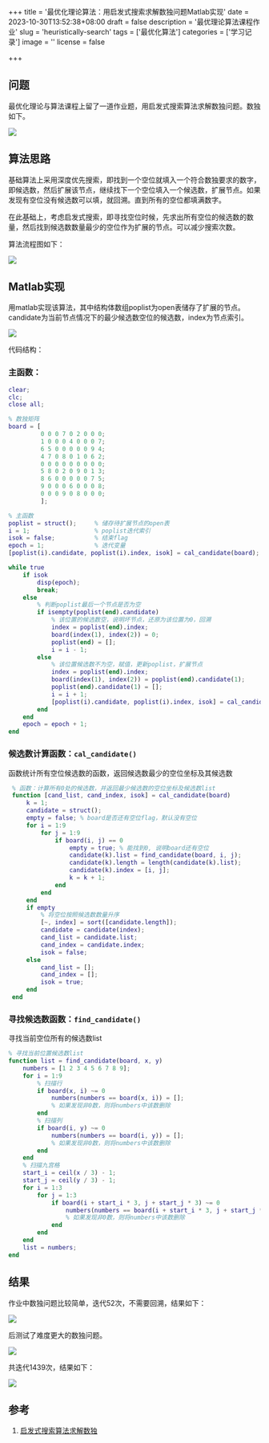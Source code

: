 +++
title = '最优化理论算法：用启发式搜索求解数独问题Matlab实现'
date = 2023-10-30T13:52:38+08:00
draft = false
description = '最优理论算法课程作业'
slug = 'heuristically-search'
tags = ['最优化算法']
categories = ['学习记录']
image = ''
license = false

+++



## 问题

最优化理论与算法课程上留了一道作业题，用启发式搜索算法求解数独问题。数独如下。

![](https://raw.githubusercontent.com/Oddyti/Resources/main/picgo-img/sokudu.png)

## 算法思路

基础算法上采用深度优先搜索，即找到一个空位就填入一个符合数独要求的数字，即候选数，然后扩展该节点，继续找下一个空位填入一个候选数，扩展节点。如果发现有空位没有候选数可以填，就回溯。直到所有的空位都填满数字。

在此基础上，考虑启发式搜索，即寻找空位时候，先求出所有空位的候选数的数量，然后找到候选数数量最少的空位作为扩展的节点。可以减少搜索次数。

算法流程图如下：

![](https://raw.githubusercontent.com/Oddyti/Resources/main/picgo-img/sokudu%E7%AE%97%E6%B3%95%E6%B5%81%E7%A8%8B%E5%9B%BE.svg)

## Matlab实现

用matlab实现该算法，其中结构体数组poplist为open表储存了扩展的节点。candidate为当前节点情况下的最少候选数空位的候选数，index为节点索引。

![](https://raw.githubusercontent.com/Oddyti/Resources/main/picgo-img/%E6%95%B0%E6%8D%AE%E7%BB%93%E6%9E%84.png)

代码结构：

### 主函数：

```matlab
clear;
clc;
close all;

% 数独矩阵
board = [
         0 0 0 7 0 2 0 0 0;
         1 0 0 0 4 0 0 0 7;
         6 5 0 0 0 0 0 9 4;
         4 7 0 8 0 1 0 6 2;
         0 0 0 0 0 0 0 0 0;
         5 8 0 2 0 9 0 1 3;
         8 6 0 0 0 0 0 7 5;
         9 0 0 0 6 0 0 0 8;
         0 0 0 9 0 8 0 0 0;
         ];

% 主函数
poplist = struct();     % 储存待扩展节点的open表
i = 1;                  % poplist迭代索引
isok = false;           % 结束flag
epoch = 1;              % 迭代变量
[poplist(i).candidate, poplist(i).index, isok] = cal_candidate(board);

while true
    if isok
        disp(epoch);
        break;
    else
        % 判断poplist最后一个节点是否为空
        if isempty(poplist(end).candidate)
            % 该位置的候选数空，说明坏节点，还原为该位置为0，回溯
            index = poplist(end).index;
            board(index(1), index(2)) = 0;
            poplist(end) = [];
            i = i - 1;
        else
            % 该位置候选数不为空，赋值，更新poplist，扩展节点
            index = poplist(end).index;
            board(index(1), index(2)) = poplist(end).candidate(1);
            poplist(end).candidate(1) = [];
            i = i + 1;
            [poplist(i).candidate, poplist(i).index, isok] = cal_candidate(board);
        end
    end
    epoch = epoch + 1;
end
```

### 候选数计算函数：`cal_candidate()`

函数统计所有空位候选数的函数，返回候选数最少的空位坐标及其候选数

```matlab
 % 函数：计算所有0处的候选数，并返回最少候选数的空位坐标及候选数list
 function [cand_list, cand_index, isok] = cal_candidate(board)
     k = 1;
     candidate = struct();
     empty = false; % board是否还有空位flag，默认没有空位
     for i = 1:9
         for j = 1:9
             if board(i, j) == 0
                 empty = true; % 能找到0, 说明board还有空位
                 candidate(k).list = find_candidate(board, i, j);
                 candidate(k).length = length(candidate(k).list);
                 candidate(k).index = [i, j];
                 k = k + 1;
             end
         end
     end
     if empty
         % 将空位按照候选数数量升序
         [~, index] = sort([candidate.length]);
         candidate = candidate(index);
         cand_list = candidate.list;
         cand_index = candidate.index;
         isok = false;
     else
         cand_list = [];
         cand_index = [];
         isok = true;
     end
 end
```

### 寻找候选数函数：`find_candidate()`

寻找当前空位所有的候选数list

```matlab
% 寻找当前位置候选数list
function list = find_candidate(board, x, y)
    numbers = [1 2 3 4 5 6 7 8 9];
    for i = 1:9
        % 扫描行
        if board(x, i) ~= 0
            numbers(numbers == board(x, i)) = []; 
            % 如果发现非0数，则将numbers中该数删除
        end
        % 扫描列
        if board(i, y) ~= 0
            numbers(numbers == board(i, y)) = []; 
            % 如果发现非0数，则将numbers中该数删除
        end
    end
    % 扫描九宫格
    start_i = ceil(x / 3) - 1;
    start_j = ceil(y / 3) - 1;
    for i = 1:3
        for j = 1:3
            if board(i + start_i * 3, j + start_j * 3) ~= 0
                numbers(numbers == board(i + start_i * 3, j + start_j * 3)) = []; 
                % 如果发现非0数，则将numbers中该数删除
            end
        end
    end
    list = numbers;
end
```

## 结果

作业中数独问题比较简单，迭代52次，不需要回溯，结果如下：

![](https://raw.githubusercontent.com/Oddyti/Resources/main/picgo-img/%E7%BB%93%E6%9E%9C.png)

后测试了难度更大的数独问题。

![](https://raw.githubusercontent.com/Oddyti/Resources/main/picgo-img/sokudu2.png)

共迭代1439次，结果如下：

![](https://raw.githubusercontent.com/Oddyti/Resources/main/picgo-img/sokudu2%E7%BB%93%E6%9E%9C.png)

## 参考

1. [启发式搜索算法求解数独](https://www.jianshu.com/p/2cc77614e88d)
